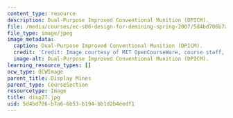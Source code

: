 ```yaml
---
content_type: resource
description: Dual-Purpose Improved Conventional Munition (DPICM).
file: /media/courses/ec-s06-design-for-demining-spring-2007/5d4bd706b7a66b53b194bb1d2b4eedf1_disp27.jpg
file_type: image/jpeg
image_metadata:
  caption: Dual-Purpose Improved Conventional Munition (DPICM).
  credit: 'Credit: Image courtesy of MIT OpenCourseWare, course staff, and students.'
  image-alt: Dual-Purpose Improved Conventional Munition (DPICM).
learning_resource_types: []
ocw_type: OCWImage
parent_title: Display Mines
parent_type: CourseSection
resourcetype: Image
title: disp27.jpg
uid: 5d4bd706-b7a6-6b53-b194-bb1d2b4eedf1
---
```

